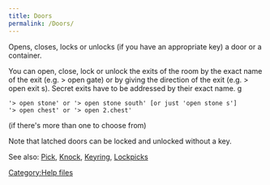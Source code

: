 ```yaml
---
title: Doors
permalink: /Doors/
---
```


Opens, closes, locks or unlocks (if you have an appropriate key) a door
or a container.

You can open, close, lock or unlock the exits of the room by the exact
name of the exit (e.g. \> open gate) or by giving the direction of the
exit (e.g. \> open exit s). Secret exits have to be addressed by their
exact name. <nowiki>g

`'> open stone' or '> open stone south' [or just 'open stone s']`
`'> open chest' or '> open 2.chest'`

(if there's more than one to choose from)

</pre>

Note that latched doors can be locked and unlocked without a key.

See also: [Pick](Pick "wikilink"), [Knock](Knock "wikilink"),
[Keyring](Keyring "wikilink"), [Lockpicks](Lockpicks "wikilink")

[Category:Help files](Category:Help_files "wikilink")